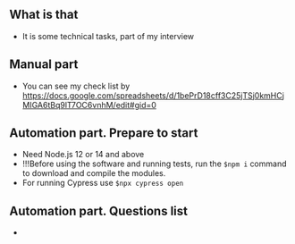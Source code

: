 ## What is that
* It is some technical tasks, part of my interview

## Manual part
* You can see my check list by https://docs.google.com/spreadsheets/d/1bePrD18cff3C25jTSj0kmHCjMIGA6tBq9lT7OC6vnhM/edit#gid=0

## Automation part. Prepare to start
* Need Node.js 12 or 14 and above
* !!!Before using the software and running tests, run the ```$npm i``` command to download and compile the modules.
* For running Cypress use ```$npx cypress open```

## Automation part. Questions list
* 